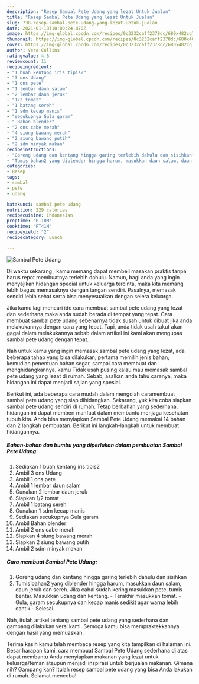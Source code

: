 ```yaml
---
description: "Resep Sambal Pete Udang yang lezat Untuk Jualan"
title: "Resep Sambal Pete Udang yang lezat Untuk Jualan"
slug: 738-resep-sambal-pete-udang-yang-lezat-untuk-jualan
date: 2021-01-18T10:00:24.870Z
image: https://img-global.cpcdn.com/recipes/0c3232caff2378dc/680x482cq70/sambal-pete-udang-foto-resep-utama.jpg
thumbnail: https://img-global.cpcdn.com/recipes/0c3232caff2378dc/680x482cq70/sambal-pete-udang-foto-resep-utama.jpg
cover: https://img-global.cpcdn.com/recipes/0c3232caff2378dc/680x482cq70/sambal-pete-udang-foto-resep-utama.jpg
author: Vera Collins
ratingvalue: 4.8
reviewcount: 11
recipeingredient:
- "1 buah kentang iris tipis2"
- "3 ons Udang"
- "1 ons pete"
- "1 lembar daun salam"
- "2 lembar daun jeruk"
- "1/2 tomat"
- "1 batang sereh"
- "1 sdm kecap manis"
- "secukupnya Gula garam"
- " Bahan blender"
- "2 ons cabe merah"
- "4 siung bawang merah"
- "2 siung bawang putih"
- "2 sdm minyak makan"
recipeinstructions:
- "Goreng udang dan kentang hingga garing terlebih dahulu dan sisihkan"
- "Tumis bahan2 yang diblender hingga harum, masukkan daun salam, daun jeruk dan sereh. Jika cabai sudah kering masukkan pete, tumis bentar. Masukkan udang dan kentang.  Terakhir masukkan tomat. Gula, garam secukupnya dan kecap manis sedikit agar warna lebih cantik Selesai."
categories:
- Resep
tags:
- sambal
- pete
- udang

katakunci: sambal pete udang 
nutrition: 229 calories
recipecuisine: Indonesian
preptime: "PT10M"
cooktime: "PT41M"
recipeyield: "2"
recipecategory: Lunch

---
```



![Sambal Pete Udang](https://img-global.cpcdn.com/recipes/0c3232caff2378dc/680x482cq70/sambal-pete-udang-foto-resep-utama.jpg)

Di waktu  sekarang , kamu memang dapat membeli masakan praktis tanpa harus repot membuatnya terlebih dahulu. Namun, bagi anda yang ingin menyajikan hidangan special untuk keluarga tercinta, maka kita memang lebih bagus memasaknya dengan tangan sendiri. Pasalnya, memasak sendiri lebih sehat serta bisa menyesuaikan dengan selera keluarga.

Jika kamu lagi mencari ide cara membuat sambal pete udang yang lezat dan sederhana,maka anda sudah berada di tempat yang tepat. Cara membuat sambal pete udang  sebenarnya tidak susah untuk dibuat jika anda melakukannya dengan cara yang tepat. Tapi, anda tidak usah takut akan gagal dalam melakukannya 
sebab dalam artikel ini kami akan mengupas sambal pete udang dengan tepat.  



Nah untuk kamu yang ingin memasak sambal pete udang yang lezat, ada beberapa tahap yang bisa dilakukan, pertama memilih jenis bahan, kemudian penentuan bahan segar, sampai cara membuat dan menghidangkannya. kamu Tidak usah pusing kalau mau memasak sambal pete udang yang lezat di rumah. Sebab, asalkan anda  tahu caranya, maka hidangan ini dapat menjadi sajian yang spesial.

Berikut ini, ada beberapa cara mudah dalam mengolah caramembuat sambal pete udang yang siap dihidangkan. Sekarang, yuk kita coba siapkan sambal pete udang sendiri di rumah. Tetap berbahan yang sederhana, hidangan ini dapat memberi manfaat dalam membantu menjaga kesehatan tubuh kita. Anda bisa menyiapkan Sambal Pete Udang memakai 14 bahan dan 2 langkah pembuatan. Berikut ini langkah-langkah untuk membuat hidangannya.

<!--inarticleads1-->

##### Bahan-bahan dan bumbu yang diperlukan dalam pembuatan Sambal Pete Udang:

1. Sediakan 1 buah kentang iris tipis2
1. Ambil 3 ons Udang
1. Ambil 1 ons pete
1. Ambil 1 lembar daun salam
1. Gunakan 2 lembar daun jeruk
1. Siapkan 1/2 tomat
1. Ambil 1 batang sereh
1. Gunakan 1 sdm kecap manis
1. Sediakan secukupnya Gula garam
1. Ambil  Bahan blender
1. Ambil 2 ons cabe merah
1. Siapkan 4 siung bawang merah
1. Siapkan 2 siung bawang putih
1. Ambil 2 sdm minyak makan




<!--inarticleads2-->

##### Cara membuat Sambal Pete Udang:

1. Goreng udang dan kentang hingga garing terlebih dahulu dan sisihkan
1. Tumis bahan2 yang diblender hingga harum, masukkan daun salam, daun jeruk dan sereh. Jika cabai sudah kering masukkan pete, tumis bentar. Masukkan udang dan kentang.  - Terakhir masukkan tomat. - Gula, garam secukupnya dan kecap manis sedikit agar warna lebih cantik - Selesai.




Nah, itulah artikel tentang  sambal pete udang  yang sederhana dan gampang dilakukan versi kami. Semoga kamu bisa mempraktekkannya dengan hasil yang memuaskan. 

Terima kasih kamu telah membaca resep yang kita tampilkan di halaman ini. Besar harapan kami, cara membuat  Sambal Pete Udang sederhana di atas dapat membantu Anda menyiapkan makanan yang lezat untuk keluarga/teman ataupun menjadi inspirasi untuk berjualan makanan. Gimana nih? Gampang kan? Itulah resep sambal pete udang yang bisa Anda lakukan di rumah. Selamat mencoba!


